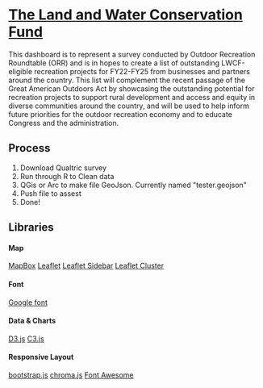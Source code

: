 # [The Land and Water Conservation Fund](https://loweas.github.io/lwcf/)
This dashboard is to represent a survey conducted by Outdoor Recreation Roundtable (ORR) and is in hopes to create a list of outstanding LWCF-eligible recreation projects for FY22-FY25 from businesses and partners around the country. This list will complement the recent passage of the Great American Outdoors Act by showcasing the outstanding potential for recreation projects to support rural development and access and equity in diverse communities around the country, and will be used to help inform future priorities for the outdoor recreation economy and to educate Congress and the administration.

## Process
1. Download Qualtric survey
2. Run through R to Clean data
3. QGis or Arc to make file GeoJson. Currently named "tester.geojson"
4. Push file to assest
5. Done!

## Libraries
#### Map
[MapBox](www.mapbox.com)
[Leaflet](https://leafletjs.com/)
[Leaflet Sidebar](https://github.com/Turbo87/leaflet-sidebar)
[Leaflet Cluster](https://github.com/Leaflet/Leaflet.markercluster)
#### Font
[Google font](https://fonts.google.com/)
#### Data & Charts
[D3.js](https://d3js.org/)
[C3.js](https://c3js.org/)

#### Responsive Layout
[bootstrap.js](https://getbootstrap.com/)
[chroma.js](https://gka.github.io/chroma.js/)
[Font Awesome](https://fontawesome.com/)
